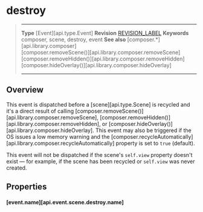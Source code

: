 
# destroy

> --------------------- ------------------------------------------------------------------------------------------
> __Type__              [Event][api.type.Event]
> __Revision__          [REVISION_LABEL](REVISION_URL)
> __Keywords__          composer, scene, destroy, event
> __See also__          [composer.*][api.library.composer]<br/>[composer.removeScene()][api.library.composer.removeScene]<br/>[composer.removeHidden()][api.library.composer.removeHidden]<br/>[composer.hideOverlay()][api.library.composer.hideOverlay]
> --------------------- ------------------------------------------------------------------------------------------

## Overview

This event is dispatched before a [scene][api.type.Scene] is recycled and it's a direct result of calling [composer.removeScene()][api.library.composer.removeScene], [composer.removeHidden()][api.library.composer.removeHidden], or [composer.hideOverlay()][api.library.composer.hideOverlay]. This event may also be triggered if the OS issues a low memory warning and the [composer.recycleAutomatically][api.library.composer.recycleAutomatically] property is set to `true` (default).

This event will not be dispatched if the scene's `self.view` property doesn't exist &mdash; for example, if the scene has been recycled or `self.view` was never created.


## Properties

#### [event.name][api.event.scene.destroy.name]
